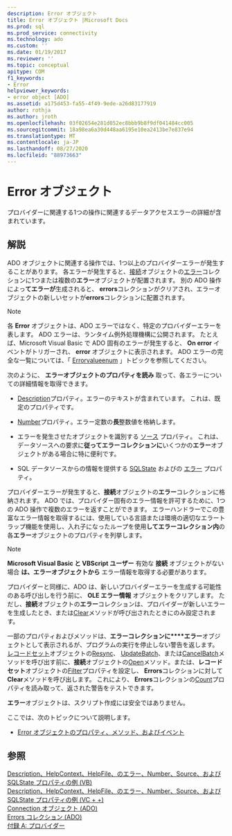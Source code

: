 ```yaml
---
description: Error オブジェクト
title: Error オブジェクト |Microsoft Docs
ms.prod: sql
ms.prod_service: connectivity
ms.technology: ado
ms.custom: ''
ms.date: 01/19/2017
ms.reviewer: ''
ms.topic: conceptual
apitype: COM
f1_keywords:
- Error
helpviewer_keywords:
- error object [ADO]
ms.assetid: a175d453-fa55-4f49-9ede-a26d83177919
author: rothja
ms.author: jroth
ms.openlocfilehash: 03f02654e281d052ec8bbb9b8f9df041484cc005
ms.sourcegitcommit: 18a98ea6a30d448aa6195e10ea2413be7e837e94
ms.translationtype: MT
ms.contentlocale: ja-JP
ms.lasthandoff: 08/27/2020
ms.locfileid: "88973663"
---
```

# <a name="error-object"></a>Error オブジェクト
プロバイダーに関連する1つの操作に関連するデータアクセスエラーの詳細が含まれています。  
  
## <a name="remarks"></a>解説  
 ADO オブジェクトに関連する操作では、1つ以上のプロバイダーエラーが発生することがあります。 各エラーが発生すると、[接続](../../../ado/reference/ado-api/connection-object-ado.md)オブジェクトの[エラー](../../../ado/reference/ado-api/errors-collection-ado.md)コレクションに1つまたは複数の**エラー**オブジェクトが配置されます。 別の ADO 操作によっ**てエラーが**生成されると、 **errors**コレクションがクリアされ、エラーオブジェクトの新しいセットが**errors**コレクションに配置されます。  
  
> [!NOTE]
>  各 **Error** オブジェクトは、ADO エラーではなく、特定のプロバイダーエラーを表します。 ADO エラーは、ランタイム例外処理機構に公開されます。 たとえば、Microsoft Visual Basic で ADO 固有のエラーが発生すると、 **On error** イベントがトリガーされ、 **error** オブジェクトに表示されます。 ADO エラーの完全な一覧については、「 [Errorvalueenum](../../../ado/reference/ado-api/errorvalueenum.md) 」トピックを参照してください。  
  
 次のように、 **エラーオブジェクトのプロパティを読み** 取って、各エラーについての詳細情報を取得できます。  
  
-   [Description](../../../ado/reference/ado-api/description-property.md)プロパティ。エラーのテキストが含まれています。 これは、既定のプロパティです。  
  
-   [Number](../../../ado/reference/ado-api/number-property-ado.md)プロパティ。エラー定数の**長**整数値を格納します。  
  
-   エラーを発生させたオブジェクトを識別する [ソース](../../../ado/reference/ado-api/source-property-ado-error.md) プロパティ。 これは、データソースへの要求に**従ってエラーコレクションに**いくつかの**エラー**オブジェクトがある場合に特に便利です。  
  
-   SQL データソースからの情報を提供する [SQLState](../../../ado/reference/ado-api/sqlstate-property.md) およびの [エラー](../../../ado/reference/ado-api/nativeerror-property-ado.md) プロパティ。  
  
 プロバイダーエラーが発生すると、**接続**オブジェクトの**エラー**コレクションに格納されます。 ADO では、プロバイダー固有のエラー情報を許可するために、1つの ADO 操作で複数のエラーを返すことができます。 エラーハンドラーでこの豊富なエラー情報を取得するには、使用している言語または環境の適切なエラートラップ機能を使用し、入れ子になったループを使用**してエラーコレクション内**の各**エラー**オブジェクトのプロパティを列挙します。  
  
> [!NOTE]
>  **Microsoft Visual Basic と VBScript ユーザー** 有効な **接続** オブジェクトがない場合 **は、エラーオブジェクトから** エラー情報を取得する必要があります。  
  
 プロバイダーと同様に、ADO は、新しいプロバイダーエラーを生成する可能性のある呼び出しを行う前に、 **OLE エラー情報** オブジェクトをクリアします。 ただし、**接続**オブジェクトの**エラー**コレクションは、プロバイダーが新しいエラーを生成したとき、または[Clear](../../../ado/reference/ado-api/clear-method-ado.md)メソッドが呼び出されたときにのみ設定されます。  
  
 一部のプロパティおよびメソッドは、**エラーコレクションに****エラー**オブジェクトとして表示されるが、プログラムの実行を停止しない警告を返します。 [レコードセット](../../../ado/reference/ado-api/recordset-object-ado.md)オブジェクトの[Resync](../../../ado/reference/ado-api/resync-method.md)、 [UpdateBatch](../../../ado/reference/ado-api/updatebatch-method.md)、または[CancelBatch](../../../ado/reference/ado-api/cancelbatch-method-ado.md)メソッドを呼び出す前に、**接続**オブジェクトの[Open](../../../ado/reference/ado-api/open-method-ado-connection.md)メソッド。または、**レコードセット**オブジェクトの[Filter](../../../ado/reference/ado-api/filter-property.md)プロパティを設定し、 **Errors**コレクションに対して**Clear**メソッドを呼び出します。 これにより、 **Errors**コレクションの[Count](../../../ado/reference/ado-api/count-property-ado.md)プロパティを読み取って、返された警告をテストできます。  
  
 **エラー**オブジェクトは、スクリプト作成には安全ではありません。  
  
 ここでは、次のトピックについて説明します。  
  
-   [Error オブジェクトのプロパティ、メソッド、およびイベント](../../../ado/reference/ado-api/error-object-properties-methods-and-events.md)  
  
## <a name="see-also"></a>参照  
 [Description、HelpContext、HelpFile、のエラー、Number、Source、および SQLState プロパティの例 (VB)](../../../ado/reference/ado-api/description-helpcontext-helpfile-nativeerror-number-source-example-vb.md)   
 [Description、HelpContext、HelpFile、のエラー、Number、Source、および SQLState プロパティの例 (VC + +)](../../../ado/reference/ado-api/description-helpcontext-helpfile-nativeerror-number-source-example-vc.md)   
 [Connection オブジェクト (ADO)](../../../ado/reference/ado-api/connection-object-ado.md)   
 [Errors コレクション (ADO)](../../../ado/reference/ado-api/errors-collection-ado.md)   
 [付録 A: プロバイダー](../../../ado/guide/appendixes/appendix-a-providers.md)
